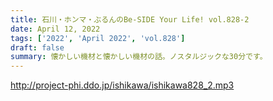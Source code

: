 ```yaml
---
title: 石川・ホンマ・ぶるんのBe-SIDE Your Life! vol.828-2
date: April 12, 2022
tags: ['2022', 'April 2022', 'vol.828']
draft: false
summary: 懐かしい機材と懐かしい機材の話。ノスタルジックな30分です。
---
```


http://project-phi.ddo.jp/ishikawa/ishikawa828_2.mp3